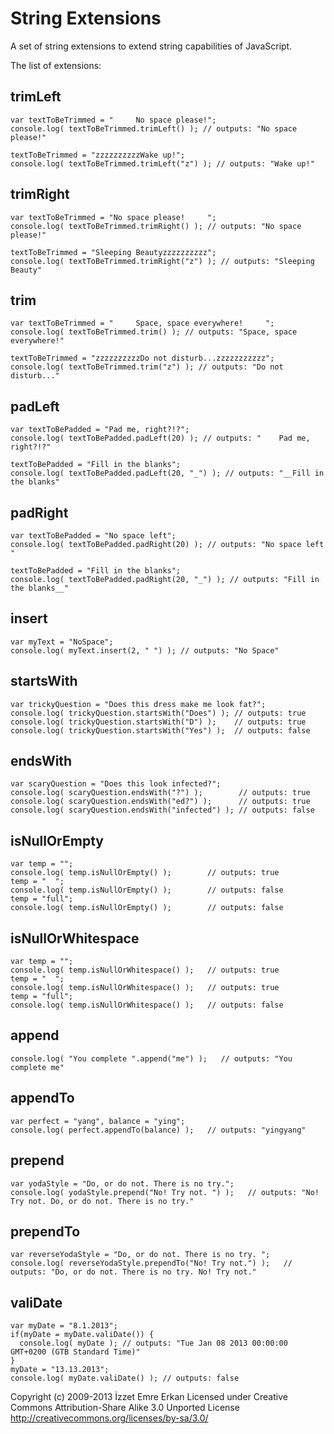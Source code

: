 # String Extensions
A set of string extensions to extend string capabilities of JavaScript.

The list of extensions:

## trimLeft

    var textToBeTrimmed = "     No space please!";
    console.log( textToBeTrimmed.trimLeft() ); // outputs: "No space please!"

    textToBeTrimmed = "zzzzzzzzzzWake up!";
    console.log( textToBeTrimmed.trimLeft("z") ); // outputs: "Wake up!"

## trimRight

    var textToBeTrimmed = "No space please!     ";
    console.log( textToBeTrimmed.trimRight() ); // outputs: "No space please!"

    textToBeTrimmed = "Sleeping Beautyzzzzzzzzzz";
    console.log( textToBeTrimmed.trimRight("z") ); // outputs: "Sleeping Beauty"

## trim

    var textToBeTrimmed = "     Space, space everywhere!     ";
    console.log( textToBeTrimmed.trim() ); // outputs: "Space, space everywhere!"

    textToBeTrimmed = "zzzzzzzzzzDo not disturb...zzzzzzzzzzz";
    console.log( textToBeTrimmed.trim("z") ); // outputs: "Do not disturb..."

## padLeft

    var textToBePadded = "Pad me, right?!?";
    console.log( textToBePadded.padLeft(20) ); // outputs: "    Pad me, right?!?"

    textToBePadded = "Fill in the blanks";
    console.log( textToBePadded.padLeft(20, "_") ); // outputs: "__Fill in the blanks"

## padRight

    var textToBePadded = "No space left";
    console.log( textToBePadded.padRight(20) ); // outputs: "No space left       "

    textToBePadded = "Fill in the blanks";
    console.log( textToBePadded.padRight(20, "_") ); // outputs: "Fill in the blanks__"

## insert

    var myText = "NoSpace";
    console.log( myText.insert(2, " ") ); // outputs: "No Space"

## startsWith

    var trickyQuestion = "Does this dress make me look fat?";
    console.log( trickyQuestion.startsWith("Does") ); // outputs: true
    console.log( trickyQuestion.startsWith("D") );    // outputs: true
    console.log( trickyQuestion.startsWith("Yes") );  // outputs: false

## endsWith

    var scaryQuestion = "Does this look infected?";
    console.log( scaryQuestion.endsWith("?") );        // outputs: true
    console.log( scaryQuestion.endsWith("ed?") );      // outputs: true
    console.log( scaryQuestion.endsWith("infected") ); // outputs: false

## isNullOrEmpty

    var temp = "";
    console.log( temp.isNullOrEmpty() );        // outputs: true
    temp = "  ";
    console.log( temp.isNullOrEmpty() );        // outputs: false
    temp = "full";
    console.log( temp.isNullOrEmpty() );        // outputs: false

## isNullOrWhitespace

    var temp = "";
    console.log( temp.isNullOrWhitespace() );   // outputs: true
    temp = "  ";
    console.log( temp.isNullOrWhitespace() );   // outputs: true
    temp = "full";
    console.log( temp.isNullOrWhitespace() );   // outputs: false

## append

    console.log( "You complete ".append("me") );   // outputs: "You complete me"

## appendTo

    var perfect = "yang", balance = "ying";
    console.log( perfect.appendTo(balance) );   // outputs: "yingyang"

## prepend

    var yodaStyle = "Do, or do not. There is no try.";
    console.log( yodaStyle.prepend("No! Try not. ") );   // outputs: "No! Try not. Do, or do not. There is no try."

## prependTo

    var reverseYodaStyle = "Do, or do not. There is no try. ";
    console.log( reverseYodaStyle.prependTo("No! Try not.") );   // outputs: "Do, or do not. There is no try. No! Try not."

## valiDate

    var myDate = "8.1.2013";
    if(myDate = myDate.valiDate()) {
      console.log( myDate ); // outputs: "Tue Jan 08 2013 00:00:00 GMT+0200 (GTB Standard Time)"
    }
    myDate = "13.13.2013";
    console.log( myDate.valiDate() ); // outputs: false

Copyright (c) 2009-2013 İzzet Emre Erkan
Licensed under Creative Commons Attribution-Share Alike 3.0 Unported License
http://creativecommons.org/licenses/by-sa/3.0/